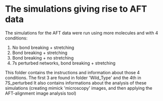 # The simulations giving rise to AFT data

The simulations for the AFT data were run using more molecules and with 4 conditions: 

1. No bond breaking + stretching
2. Bond breaking + stretching 
3. Bond breaking + no stretching
4. 7s perturbed networks, bond breaking + stretching

This folder contains the instructions and information about those 4 conditions. The first 3 are found in folder 'Wild_Type' and the 4th in 7S_perturbed
It also contains informations about the analysis of these simulations (creating mimick 'microscopy' images, and then applying the AFT-alignment image analysis tool)
